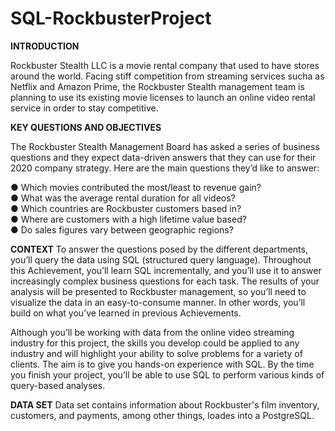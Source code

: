 # SQL-RockbusterProject

**INTRODUCTION**

Rockbuster Stealth LLC is a movie rental company that used to have stores around the world. Facing stiff competition from streaming services sucha as Netflix and Amazon Prime, the Rockbuster Stealth management team is planning to use its existing movie licenses to launch an online video rental service in order to stay competitive.

**KEY QUESTIONS AND OBJECTIVES**

The  Rockbuster  Stealth  Management  Board  has  asked  a  series  of  business  questions  and  they  expect  data-driven  answers  that  they  can  use  for  their  2020   company  strategy.  Here  are  the  main  questions  they’d  like  to  answer:  

● Which  movies  contributed  the  most/least  to  revenue  gain?  
● What  was  the  average  rental  duration  for  all  videos?    
● Which  countries  are  Rockbuster  customers  based  in?   
● Where  are  customers  with  a  high  lifetime  value  based?   
● Do  sales  figures  vary  between  geographic  regions?  

**CONTEXT**
To answer the questions posed by the different departments, you’ll query the data using SQL (structured  query  language). Throughout this Achievement, you’ll learn SQL incrementally, and you’ll use it to answer increasingly complex business questions for  each task.  The  results  of  your  analysis  will  be  presented  to  Rockbuster  management,  so  you’ll need to visualize the data in an easy-to-consume manner. In other words, you’ll  build on what you’ve  learned  in  previous  Achievements.  

Although  you’ll  be  working  with  data  from  the  online  video  streaming  industry  for  this  project,  the  skills  you  develop  could  be  applied  to  any  industry  and  will  highlight  your  ability to  solve  problems  for  a  variety  of  clients.  The  aim  is  to  give  you  hands-on  experience  with  SQL.  By  the  time  you  finish  your  project,  you’ll  be  able  to  use  SQL  to  perform  various  kinds  of query-based  analyses. 

**DATA SET**
Data set contains information about Rockbuster's film inventory,  customers, and payments, among other things, loades into a PostgreSQL.

